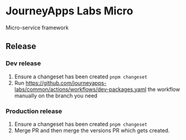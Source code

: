 # JourneyApps Labs Micro

Micro-service framework

## Release

### Dev release

1. Ensure a changeset has been created `pnpm changeset`
2. Run https://github.com/journeyapps-labs/common/actions/workflows/dev-packages.yaml the workflow manually on the branch you need

### Production release

1. Ensure a changeset has been created `pnpm changeset`
2. Merge PR and then merge the versions PR which gets created.